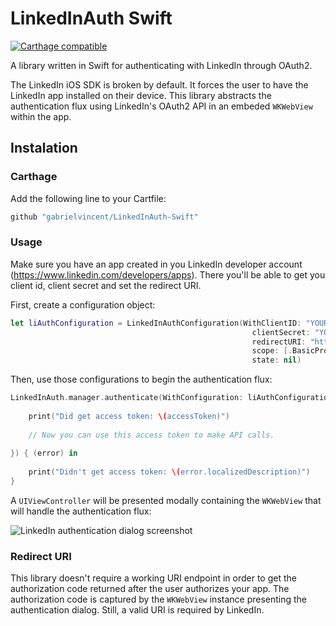 # LinkedInAuth Swift

[![Carthage compatible](https://img.shields.io/badge/Carthage-compatible-4BC51D.svg?style=flat)](https://github.com/Carthage/Carthage)

A library written in Swift for authenticating with LinkedIn through OAuth2.

The LinkedIn iOS SDK is broken by default. It forces the user to have the LinkedIn app installed on their device. This library abstracts the authentication flux using LinkedIn's OAuth2 API in an embeded `WKWebView` within the app.

## Instalation

### Carthage

Add the following line to your Cartfile:

````ruby
github "gabrielvincent/LinkedInAuth-Swift"
````
### Usage

Make sure you have an app created in you LinkedIn developer account (https://www.linkedin.com/developers/apps). There you'll be able to get you client id, client secret and set the redirect URI.

First, create a configuration object:

````swift
let liAuthConfiguration = LinkedInAuthConfiguration(WithClientID: "YOUR_LINKEDIN_CLIENT_ID",
                                                      clientSecret: "YOUR_LINKEDIN_CLIENT_SECRET",
                                                      redirectURI: "https://your_redirect_uri.com",
                                                      scope: [.BasicProfile, .EmailAddress],
                                                      state: nil)
````

Then, use those configurations to begin the authentication flux:

````swift
LinkedInAuth.manager.authenticate(WithConfiguration: liAuthConfiguration, success: { (accessToken) in
            
    print("Did get access token: \(accessToken)")
    
    // Now you can use this access token to make API calls.
    
}) { (error) in
    
    print("Didn't get access token: \(error.localizedDescription)")
}
````

A `UIViewController` will be presented modally containing the `WKWebView` that will handle the authentication flux:

![LinkedIn authentication dialog screenshot](https://i.imgur.com/dWYw7wD.png)

### Redirect URI

This library doesn't require a working URI endpoint in order to get the authorization code returned after the user authorizes your app. The authorization code is captured by the `WKWebView` instance presenting the authentication dialog. Still, a valid URI is required by LinkedIn.
